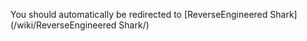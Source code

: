 You should automatically be redirected to [ReverseEngineered Shark](/wiki/ReverseEngineered Shark/)
